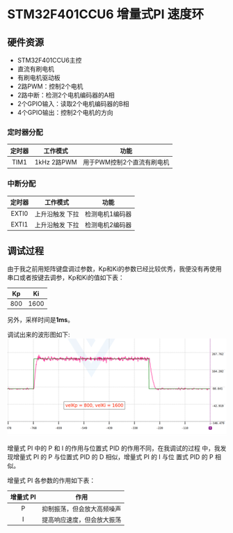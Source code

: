 # STM32F401CCU6	增量式PI 速度环

## 硬件资源

- STM32F401CCU6主控
- 直流有刷电机
- 有刷电机驱动板
- 2路PWM：控制2个电机
- 2路中断：检测2个电机编码器的A相
- 2个GPIO输入：读取2个电机编码器的B相
- 4个GPIO输出：控制2个电机的方向

### 定时器分配

| 定时器 | 工作模式 | 功能 |
|:-:|:-:|:-:|
| TIM1 | 1kHz 2路PWM | 用于PWM控制2个直流有刷电机 |

### 中断分配

| 定时器 | 工作模式 | 功能 |
|:-:|:-:|:-:|
| EXTI0 | 上升沿触发  下拉 | 检测电机1编码器 |
| EXTI1 | 上升沿触发  下拉 | 检测电机2编码器 |

## 调试过程
由于我之前用矩阵键盘调过参数，Kp和Ki的参数已经比较优秀，我便没有再使用串口或者按键去调参，Kp和Ki的值如下表：

|Kp|Ki|
|:-:|:-:|
|800|1600|

另外，采样时间是**1ms**。

调试出来的波形图如下:
![增量式PI的波形图.png](./Pictures/增量式PI波形图.png)

增量式 PI 中的 P 和 I 的作用与位置式 PID 的作用不同，在我调试的过程
中，我发现增量式 PI 的 P 与位置式 PID 的 D 相似，增量式 PI 的 I 与位
置式 PID 的 P 相似。

增量式 PI 各参数的作用如下表：


|增量式 PI|作用
|:-:|:-:|
|P|抑制振荡，但会放大高频噪声|
|I|提高响应速度，但会放大振荡|
